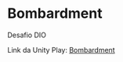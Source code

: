 # Bombardment
Desafio DIO

Link da Unity Play: [Bombardment](https://play.unity.com/en/games/63ee3426-8d34-45d5-b268-f637d29dc2ae/webgl-builds)
